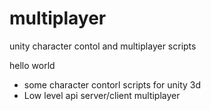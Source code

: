 # multiplayer
unity character contol and multiplayer scripts

hello world

- some character contorl scripts for unity 3d
- Low level api server/client multiplayer


